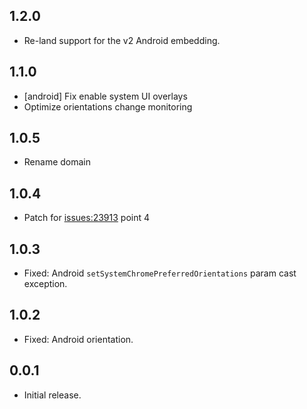 ## 1.2.0
* Re-land support for the v2 Android embedding.

## 1.1.0
* \[android\] Fix enable system UI overlays
* Optimize orientations change monitoring

## 1.0.5
* Rename domain

## 1.0.4
* Patch for [issues:23913](https://github.com/flutter/flutter/issues/23913) point 4 

## 1.0.3
* Fixed: Android `setSystemChromePreferredOrientations` param cast exception.

## 1.0.2
* Fixed: Android orientation.

## 0.0.1
* Initial release.
